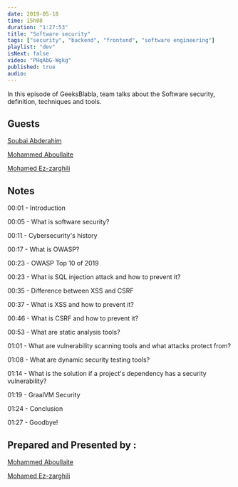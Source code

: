 ```yaml
---
date: 2019-05-18
time: 15h08
duration: "1:27:53"
title: "Software security"
tags: ["security", "backend", "frontend", "software engineering"]
playlist: "dev"
isNext: false
video: "PHqAbG-Wgkg"
published: true
audio:
---
```


In this episode of GeeksBlabla, team talks about the Software security, definition, techniques and tools.

## Guests

[Soubai Abderahim](https://soubai.me)

[Mohammed Aboullaite](https://www.facebook.com/aboullaite)

[Mohamed Ez-zarghili](https://www.facebook.com/mohamed.ezzarghili)

## Notes

00:01 - Introduction

00:05 - What is software security?

00:11 - Cybersecurity's history

00:17 - What is OWASP?

00:23 - OWASP Top 10 of 2019

00:23 - What is SQL injection attack and how to prevent it?

00:35 - Difference between XSS and CSRF

00:37 - What is XSS and how to prevent it?

00:46 - What is CSRF and how to prevent it?

00:53 - What are static analysis tools?

01:01 - What are vulnerability scanning tools and what attacks protect from?

01:08 - What are dynamic security testing tools?

01:14 - What is the solution if a project's dependency has a security vulnerability?

01:19 - GraalVM Security

01:24 - Conclusion

01:27 - Goodbye!

## Prepared and Presented by :

[Mohammed Aboullaite](https://www.facebook.com/aboullaite)

[Mohamed Ez-zarghili](https://www.facebook.com/mohamed.ezzarghili)
